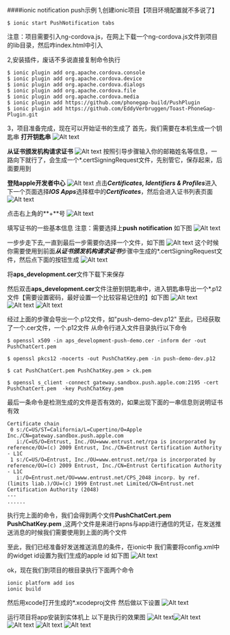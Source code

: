 ####ionic notification push示例
1,创建ionic项目【项目环境配置就不多说了】
```
$ ionic start PushNotification tabs
```
注意：项目需要引入ng-cordova.js，在网上下载一个ng-cordova.js文件到项目的lib目录，然后咋index.html中引入

2,安装插件，废话不多说直接复制命令执行
```
$ ionic plugin add org.apache.cordova.console
$ ionic plugin add org.apache.cordova.device
$ ionic plugin add org.apache.cordova.dialogs    
$ ionic plugin add org.apache.cordova.file
$ ionic plugin add org.apache.cordova.media
$ ionic plugin add https://github.com/phonegap-build/PushPlugin
$ ionic plugin add https://github.com/EddyVerbruggen/Toast-PhoneGap-Plugin.git
```

3，项目准备完成，现在可以开始证书的生成了
首先，我们需要在本机生成一个钥匙串
**打开钥匙串**
![Alt text](../resources/img30A017AA-4E53-40C6-B018-7DAAEF46FAA4.png)

**从证书颁发机构请求证书**
![Alt text](../resources/img56AE78CC-4DC4-4106-881B-FEDF3A106C7C.png)
按照引导步骤输入你的邮箱姓名等信息，一路向下就行了，会生成一个*.certSigningRequest文件，先别管它，保存起来，后面要用到

**登陆apple开发者中心**
![Alt text](../resources/img8E46A9BC-CD61-45D5-B42F-C7E70B15DA89.png)
点击***Certificates, Identifiers & Profiles***进入下一个页面选择***IOS Apps***选择框中的***Certificates***，然后会进入证书列表页面
![Alt text](../resources/imgE57B87C9-503A-4D6A-BC06-5F27C8F68BBF.png)

点击右上角的**+**号
![Alt text](../resources/img6C50A3BD-6830-4C81-A736-7FEAE17D1E4A.png)

填写证书的一些基本信息
注意：需要选择上**push notification** 如下图
 ![Alt text](../resources/img583AC394-A030-417E-AB5E-9C78989489E6.png)


一步步走下去,一直到最后一步需要你选择一个文件，如下图
![Alt text](../resources/img40ECD93A-27FA-45D2-A522-797FCFC27B3E.png)
这个时候你需要使用到前面***从证书颁发机构请求证书***步骤中生成的*.certSigningRequest文件，然后点下面的按钮生成
![Alt text](../resources/img873A1E7C-B5AB-44BD-8F28-AB4D41B89818.png)

将**aps_development.cer**文件下载下来保存

然后双击**aps_development.cer**文件注册到钥匙串中，进入钥匙串导出一个*.p12文件【需要设置密码，最好设置一个比较容易记住的】如下图
![Alt text](../resources/img47F0CCA5-7237-457E-A38F-850095A719D9.png)
![Alt text](../resources/imgDDC579AD-D126-469B-9699-607456FB453F.png)
![Alt text](../resources/img21D0C40D-4137-4BF4-A543-A38F3BD089D8.png)

经过上面的步骤会导出一个.p12文件，如"push-demo-dev.p12"
至此，已经获取了一个.cer文件，一个.p12文件
从命令行进入文件目录执行以下命令
```
$ openssl x509 -in aps_development-push-demo.cer -inform der -out PushChatCert.pem

$ openssl pkcs12 -nocerts -out PushChatKey.pem -in push-demo-dev.p12

$ cat PushChatCert.pem PushChatKey.pem > ck.pem

$ openssl s_client -connect gateway.sandbox.push.apple.com:2195 -cert PushChatCert.pem  -key PushChatKey.pem
```

最后一条命令是检测生成的文件是否有效的，如果出现下面的一串信息则说明证书有效
```
Certificate chain
 0 s:/C=US/ST=California/L=Cupertino/O=Apple Inc./CN=gateway.sandbox.push.apple.com
   i:/C=US/O=Entrust, Inc./OU=www.entrust.net/rpa is incorporated by reference/OU=(c) 2009 Entrust, Inc./CN=Entrust Certification Authority - L1C
 1 s:/C=US/O=Entrust, Inc./OU=www.entrust.net/rpa is incorporated by reference/OU=(c) 2009 Entrust, Inc./CN=Entrust Certification Authority - L1C
   i:/O=Entrust.net/OU=www.entrust.net/CPS_2048 incorp. by ref. (limits liab.)/OU=(c) 1999 Entrust.net Limited/CN=Entrust.net Certification Authority (2048)
---
......
```

执行完上面的命令，我们会得到两个文件**PushChatCert.pem** **PushChatKey.pem** ,这两个文件是来进行apns与app进行通信的凭证，在发送推送消息的时候我们需要使用到上面的两个文件

至此，我们已经准备好发送推送消息的条件，在ionic中 我们需要将config.xml中的widget id设置为我们生成的apple id 如下图
![Alt text](../resources/img6142372B-B6A7-48D5-8E9B-225358225DEB.png)

ok，现在我们到项目的根目录执行下面两个命令
```
ionic platform add ios
ionic build
```
然后用xcode打开生成的*.xcodeproj文件 然后做以下设置
![Alt text](../resources/img09744F61-8FB4-4945-969F-C69A203D61FD.png)

运行项目将app安装到实体机上
以下是执行的效果图
![Alt text](../resources/imgIMG_1917.PNG)![Alt text](../resources/imgIMG_1918.PNG)![Alt text](../resources/imgIMG_1919.PNG)
![Alt text](../resources/imgIMG_1921.PNG)
![Alt text](../resources/imgIMG_1920.PNG)




